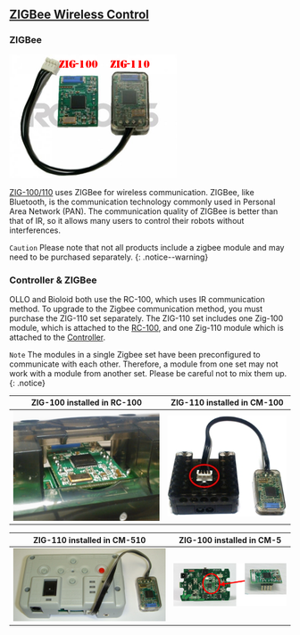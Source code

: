## [ZIGBee Wireless Control](#zigbee-wireless-control)

### ZIGBee
![Zig-100/110](/assets/images/parts/communication/zig_100_110.png)

[ZIG-100/110] uses ZIGBee for wireless communication. ZIGBee, like Bluetooth, is the communication technology commonly used in Personal Area Network (PAN). The communication quality of ZIGBee is better than that of IR, so it allows many users to control their robots without interferences.

`Caution` Please note that not all products include a zigbee module and may need to be purchased separately.
{: .notice--warning}

### Controller & ZIGBee

OLLO and Bioloid both use the RC-100, which uses IR communication method. To upgrade to the Zigbee communication method, you must purchase the  ZIG-110 set separately. The ZIG-110 set includes one Zig-100 module, which is attached to the [RC-100], and one Zig-110 module which is attached to the [Controller].

`Note` The modules in a single Zigbee set have been preconfigured to communicate with each other. Therefore, a module from one set may not work with a module from another set. Please be careful not to mix them up.
{: .notice}

|ZIG-100 installed in RC-100|ZIG-110 installed in CM-100|
|:---:|:---:|
|![Zig-100_RC-100][Zig-100_RC-100]|![Zig-110_CM-100][Zig-110_CM-100]|

|ZIG-110 installed in CM-510|ZIG-100 installed in CM-5|
|:---:|:---:|
|![Zig-110_CM-510][Zig-110_CM-510]|![Zig-100_CM-5][Zig-100_CM-5]|

[ZIG-100/110]: /docs/en/parts/communication/zig-110/
[RC-100]: /docs/en/parts/communication/rc-100/
[Controller]: /docs/en/parts/controller/compatibility/

[Zig-100_RC-100]: /assets/images/parts/communication/rc_100_zig_100.jpg
[Zig-110_CM-100]: /assets/images/parts/communication/cm_100_zig_110.jpg
[Zig-110_CM-510]: /assets/images/parts/communication/cm_510_zig_110.png
[Zig-100_CM-5]: /assets/images/parts/communication/cm_5_zig_100.png
